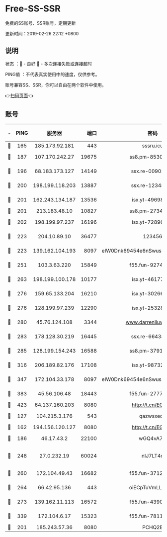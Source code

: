 # Free-SS-SSR

免费的SS账号、SSR账号，定期更新

更新时间：2019-02-26 22:12 +0800

## 说明

状态     ：🙂 - 良好 🙁 - 多次连接失败或连接超时

PING值   ：不代表真实使用中的速度，仅供参考。

账号兼容SS、SSR，你可以自由在两个软件中使用。

👉[扫码页面](https://liesauer.github.io/free-ss-ssr.github.io/)👈

## 账号

|-|PING|服务器|端口|密码|加密方式|区域|
|:----:|:----:|:-----:|-----:|:----:|:----:|:----:|
|🙂|165|185.173.92.181|443|sssru.icu|rc4-md5|RU|
|🙂|187|107.170.242.27|19675|ss8.pm-85305168|aes-256-cfb|US|
|🙂|196|68.183.173.127|14149|ssx.re-00905761|aes-256-cfb|US|
|🙂|200|198.199.118.203|13887|ssx.re-12348828|aes-256-cfb|US|
|🙂|201|162.243.134.187|13536|isx.yt-49698511|aes-256-cfb|US|
|🙂|201|213.183.48.10|10827|ss8.pm-27345710|rc4-md5|RU|
|🙂|202|198.199.97.237|16196|isx.yt-72896102|aes-256-cfb|US|
|🙂|223|204.10.89.10|36477|123456|aes-256-cfb|US|
|🙂|223|139.162.104.193|8097|eIW0Dnk69454e6nSwuspv9DmS201tQ0D|aes-256-cfb|JP|
|🙂|251|103.3.63.220|15849|f55.fun-92746572|aes-256-cfb|SG|
|🙂|263|198.199.100.178|10177|isx.yt-46177591|aes-256-cfb|US|
|🙂|276|159.65.133.204|16210|isx.yt-30266739|aes-256-cfb|SG|
|🙂|276|128.199.97.239|12290|isx.yt-25328979|aes-256-cfb|SG|
|🙂|280|45.76.124.108|3344|www.darrenliuwei.com|aes-256-cfb|AU|
|🙂|283|178.128.30.219|16445|ssx.re-66438598|aes-256-cfb|SG|
|🙂|285|128.199.154.243|16588|ss8.pm-37919199|aes-256-cfb|SG|
|🙂|316|206.189.82.176|17108|isx.yt-98732085|aes-256-cfb|SG|
|🙂|347|172.104.33.178|8097|eIW0Dnk69454e6nSwuspv9DmS201tQ0D|aes-256-cfb|SG|
|🙂|383|45.56.106.48|18443|f55.fun-27772788|aes-256-cfb|US|
|🙂|423|64.137.160.203|8080|http://t.cn/EGJIyrl|rc4-md5|CA|
|🙂|127|104.215.3.176|543|qazwsxedc|aes-256-gcm|JP|
|🙂|162|194.156.120.127|8080|http://t.cn/EGJIyrl|rc4-md5|RU|
|🙂|186|46.17.43.2|22100|wGQ4vA7D|aes-256-gcm|RU|
|🙂|248|27.0.232.19|60024|nIJ7LT4n|xchacha20-ietf-poly1305|HK|
|🙂|260|172.104.49.43|16682|f55.fun-37126498|aes-256-cfb|SG|
|🙂|264|66.42.95.136|443|oiECpTuVmLLxk4Ts|aes-256-cfb|US|
|🙂|273|139.162.11.113|16572|f55.fun-43900311|aes-256-cfb|SG|
|🙂|339|172.104.6.17|15323|f55.fun-78116806|aes-256-cfb|US|
|🙁|201|185.243.57.36|8080|PCHQ2E|rc4-md5|US|
